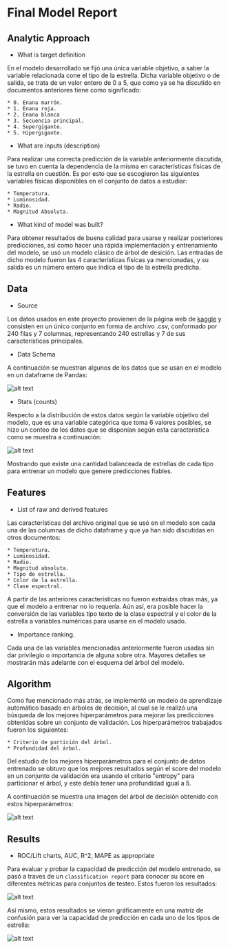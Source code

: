 # Final Model Report

## Analytic Approach
* What is target definition

En el modelo desarrollado se fijó una única variable objetivo, a saber la variable relacionada cone el tipo de la estrella. Dicha variable objetivo o de salida, se trata de un valor entero de 0 a 5, que como ya se ha discutido en documentos anteriores tiene como significado:

	* 0. Enana marrón.
	* 1. Enana roja.
	* 2. Enana blanca
	* 3. Secuencia principal.
	* 4. Supergigante.
	* 5. Hipergigante.

* What are inputs (description)

Para realizar una correcta predicción de la variable anteriormente discutida, se tuvo en cuenta la dependencia de la misma en características físicas de la estrella en cuestión. Es por esto que se escogieron las siguientes variables físicas disponibles en el conjunto de datos a estudiar:

	* Temperatura.
	* Luminosidad.
	* Radio.
	* Magnitud Absoluta.

* What kind of model was built?

Para obtener resultados de buena calidad para usarse y realizar posteriores predicciones, así como hacer una rápida implementación y entrenamiento del modelo, se usó un modelo clásico de árbol de desición. Las entradas de dicho modelo fueron las 4 características físicas ya mencionadas, y su salida es un número entero que indica el tipo de la estrella predicha.

## Data
* Source

Los datos usados en este proyecto provienen de la página web de [kaggle](https://www.kaggle.com/datasets/deepu1109/star-dataset) y consisten en un único conjunto en forma de archivo .csv, conformado por 240 filas y 7 columnas, representando 240 estrellas y 7 de sus características principales.

* Data Schema

A continuación se muestran algunos de los datos que se usan en el modelo en un dataframe de Pandas:

![alt text](images/tree.png)

* Stats (counts)

Respecto a la distribución de estos datos según la variable objetivo del modelo, que es una variable categórica que toma 6 valores posibles, se hizo un conteo de los datos que se disponían según esta característica como se muestra a continuación:

![alt text](images/distribution.png)

Mostrando que existe una cantidad balanceada de estrellas de cada tipo para entrenar un modelo que genere predicciones fiables.

## Features
* List of raw and derived features

Las características del archivo original que se usó en el modelo son cada una de las columnas de dicho dataframe y que ya han sido discutidas en otros documentos:

	* Temperatura.
	* Luminosidad.
	* Radio.
	* Magnitud absoluta.
	* Tipo de estrella.
	* Color de la estrella.
	* Clase espectral.

A partir de las anteriores características no fueron extraídas otras más, ya que el modelo a entrenar no lo requería. Aún así, era posible hacer la conversión de las variables tipo texto de la clase espectral y el color de la estrella a variables numéricas para usarse en el modelo usado.

* Importance ranking.

Cada una de las variables mencionadas anteriormente fueron usadas sin dar privilegio o importancia de alguna sobre otra. Mayores detalles se mostrarán más adelante con el esquema del árbol del modelo.

## Algorithm

Como fue mencionado más atrás, se implementó un modelo de aprendizaje automático basado en árboles de decisión, al cual se le realizó una búsqueda de los mejores hiperparámetros para mejorar las predicciones obtenidas sobre un conjunto de validación. Los hiperparámetros trabajados fueron los siguientes:

	* Criterio de partición del árbol.
	* Profundidad del árbol.
  	
Del estudio de los mejores hiperparámetros para el conjunto de datos entrenado se obtuvo que los mejores resultados según el score del modelo en un conjunto de validación era usando el criterio "entropy" para particionar el árbol, y este debía tener una profundidad igual a 5.

A continuación se muestra una imagen del árbol de decisión obtenido con estos hiperparámetros:

![alt text](tree.png)

## Results

* ROC/Lift charts, AUC, R^2, MAPE as appropriate

Para evaluar y probar la capacidad de predicción del modelo entrenado, se pasó a traves de un `classification report` para conocer su score en diferentes métricas para conjuntos de testeo. Estos fueron los resultados:

![alt text](report.png)

Así mismo, estos resultados se vieron gráficamente en una matriz de confusión para ver la capacidad de predicción en cada uno de los tipos de estrella:

![alt text](confusion.png)

